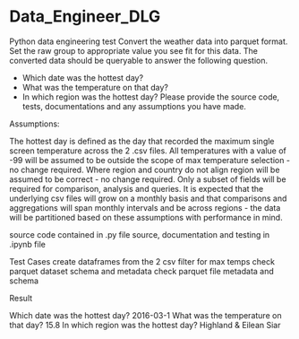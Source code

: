 # Data_Engineer_DLG
Python data engineering test 
Convert the weather data into parquet format. Set the raw group to appropriate value you see fit for this data. 
The converted data should be queryable to answer the following question. 
- Which date was the hottest day? 
- What was the temperature on that day? 
- In which region was the hottest day? 
Please provide the source code, tests, documentations and any assumptions you have made. 

Assumptions:

The hottest day is defined as the day that recorded the maximum single screen temperature across the 2 .csv files.
All temperatures with a value of -99 will be assumed to be outside the scope of max temperature selection - no change required.
Where region and country do not align region will be assumed to be correct - no change required.
Only a subset of fields will be required for comparison, analysis and queries.
It is expected that the underlying csv files will grow on a monthly basis and that comparisons and aggregations will span monthly intervals and be across regions - the data will be partitioned based on these assumptions with performance in mind. 

source code contained in .py file 
source, documentation and testing in .ipynb file

Test Cases
create dataframes from the 2 csv filter for max temps
check parquet dataset schema and metadata
check parquet file metadata and schema

Result

Which date was the hottest day?  2016-03-1
What was the temperature on that day?  15.8
In which region was the hottest day?  Highland & Eilean Siar
